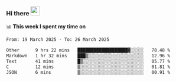 ### Hi there <a href="https://www.gautamkrishnar.com/"><img src="https://media.giphy.com/media/hvRJCLFzcasrR4ia7z/giphy.gif" width="25px"></a>

📊 **This week I spent my time on**

<!--START_SECTION:waka-->

```txt
From: 19 March 2025 - To: 26 March 2025

Other      9 hrs 22 mins   ███████████████████▓░░░░░   78.48 %
Markdown   1 hr 32 mins    ███▒░░░░░░░░░░░░░░░░░░░░░   12.96 %
Text       41 mins         █▒░░░░░░░░░░░░░░░░░░░░░░░   05.77 %
C          12 mins         ▒░░░░░░░░░░░░░░░░░░░░░░░░   01.81 %
JSON       6 mins          ▒░░░░░░░░░░░░░░░░░░░░░░░░   00.91 %
```

<!--END_SECTION:waka-->
